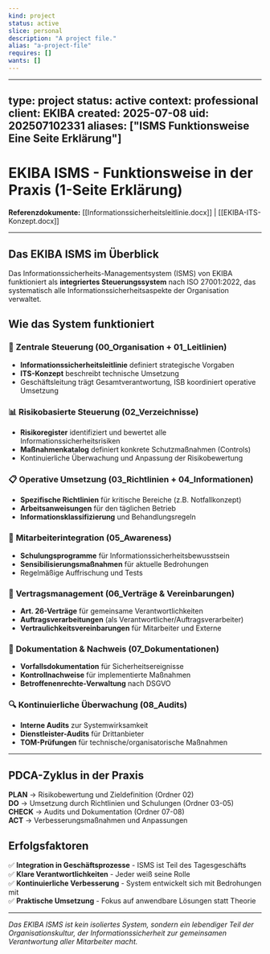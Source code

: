 ```yaml
---
kind: project
status: active
slice: personal
description: "A project file."
alias: "a-project-file"
requires: []
wants: []
---
```

---
type: project
status: active
context: professional
client: EKIBA
created: 2025-07-08
uid: 202507102331
aliases: ["ISMS Funktionsweise Eine Seite Erklärung"]
---

# EKIBA ISMS - Funktionsweise in der Praxis (1-Seite Erklärung)

**Referenzdokumente:** [[Informationssicherheitsleitlinie.docx]] | [[EKIBA-ITS-Konzept.docx]]

---

## Das EKIBA ISMS im Überblick

Das Informationssicherheits-Managementsystem (ISMS) von EKIBA funktioniert als **integriertes Steuerungssystem** nach ISO 27001:2022, das systematisch alle Informationssicherheitsaspekte der Organisation verwaltet.

## Wie das System funktioniert

### 🎯 **Zentrale Steuerung (00_Organisation + 01_Leitlinien)**
- **Informationssicherheitsleitlinie** definiert strategische Vorgaben
- **ITS-Konzept** beschreibt technische Umsetzung  
- Geschäftsleitung trägt Gesamtverantwortung, ISB koordiniert operative Umsetzung

### 📊 **Risikobasierte Steuerung (02_Verzeichnisse)**
- **Risikoregister** identifiziert und bewertet alle Informationssicherheitsrisiken
- **Maßnahmenkatalog** definiert konkrete Schutzmaßnahmen (Controls)
- Kontinuierliche Überwachung und Anpassung der Risikobewertung

### 📋 **Operative Umsetzung (03_Richtlinien + 04_Informationen)**
- **Spezifische Richtlinien** für kritische Bereiche (z.B. Notfallkonzept)
- **Arbeitsanweisungen** für den täglichen Betrieb
- **Informationsklassifizierung** und Behandlungsregeln

### 👥 **Mitarbeiterintegration (05_Awareness)**
- **Schulungsprogramme** für Informationssicherheitsbewusstsein
- **Sensibilisierungsmaßnahmen** für aktuelle Bedrohungen
- Regelmäßige Auffrischung und Tests

### 📄 **Vertragsmanagement (06_Verträge & Vereinbarungen)**
- **Art. 26-Verträge** für gemeinsame Verantwortlichkeiten
- **Auftragsverarbeitungen** (als Verantwortlicher/Auftragsverarbeiter)
- **Vertraulichkeitsvereinbarungen** für Mitarbeiter und Externe

### 📝 **Dokumentation & Nachweis (07_Dokumentationen)**
- **Vorfallsdokumentation** für Sicherheitsereignisse
- **Kontrollnachweise** für implementierte Maßnahmen
- **Betroffenenrechte-Verwaltung** nach DSGVO

### 🔍 **Kontinuierliche Überwachung (08_Audits)**
- **Interne Audits** zur Systemwirksamkeit
- **Dienstleister-Audits** für Drittanbieter
- **TOM-Prüfungen** für technische/organisatorische Maßnahmen

---

## PDCA-Zyklus in der Praxis

**PLAN** → Risikobewertung und Zieldefinition (Ordner 02)  
**DO** → Umsetzung durch Richtlinien und Schulungen (Ordner 03-05)  
**CHECK** → Audits und Dokumentation (Ordner 07-08)  
**ACT** → Verbesserungsmaßnahmen und Anpassungen

## Erfolgsfaktoren

✅ **Integration in Geschäftsprozesse** - ISMS ist Teil des Tagesgeschäfts  
✅ **Klare Verantwortlichkeiten** - Jeder weiß seine Rolle  
✅ **Kontinuierliche Verbesserung** - System entwickelt sich mit Bedrohungen mit  
✅ **Praktische Umsetzung** - Fokus auf anwendbare Lösungen statt Theorie

---

*Das EKIBA ISMS ist kein isoliertes System, sondern ein lebendiger Teil der Organisationskultur, der Informationssicherheit zur gemeinsamen Verantwortung aller Mitarbeiter macht.*
